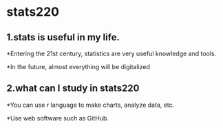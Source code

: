 # stats220
<!---numbered lists --->
<!--- BTW this is how you comment --->


## 1.stats is useful in my life.
<!--- unordered lists --->
*Entering the 21st century, statistics are very useful knowledge and tools.
<!--- unordered lists --->
*In the future, almost everything will be digitalized

## 2.what can I study in stats220
<!--- unordered lists --->
*You can use r language to make charts, analyze data, etc.
<!--- unordered lists --->
*Use web software such as GitHub.
